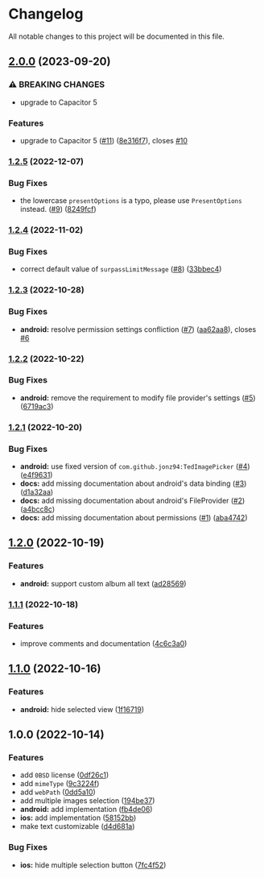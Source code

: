 # Changelog

All notable changes to this project will be documented in this file.

## [2.0.0](https://github.com/jonz94/capacitor-image-picker/compare/v1.2.5...v2.0.0) (2023-09-20)

### ⚠ BREAKING CHANGES

- upgrade to Capacitor 5

### Features

- upgrade to Capacitor 5 ([#11](https://github.com/jonz94/capacitor-image-picker/issues/11)) ([8e316f7](https://github.com/jonz94/capacitor-image-picker/commit/8e316f742e37e8147f3677ac3d68d511768774e9)), closes [#10](https://github.com/jonz94/capacitor-image-picker/issues/10)

### [1.2.5](https://github.com/jonz94/capacitor-image-picker/compare/v1.2.4...v1.2.5) (2022-12-07)

### Bug Fixes

- the lowercase `presentOptions` is a typo, please use `PresentOptions` instead. ([#9](https://github.com/jonz94/capacitor-image-picker/issues/9)) ([8249fcf](https://github.com/jonz94/capacitor-image-picker/commit/8249fcffb17083e2c48b14840b5d717ac4468bb1))

### [1.2.4](https://github.com/jonz94/capacitor-image-picker/compare/v1.2.3...v1.2.4) (2022-11-02)

### Bug Fixes

- correct default value of `surpassLimitMessage` ([#8](https://github.com/jonz94/capacitor-image-picker/issues/8)) ([33bbec4](https://github.com/jonz94/capacitor-image-picker/commit/33bbec40d0fc33f370d97aecf6503717d713830c))

### [1.2.3](https://github.com/jonz94/capacitor-image-picker/compare/v1.2.2...v1.2.3) (2022-10-28)

### Bug Fixes

- **android:** resolve permission settings confliction ([#7](https://github.com/jonz94/capacitor-image-picker/issues/7)) ([aa62aa8](https://github.com/jonz94/capacitor-image-picker/commit/aa62aa88f0de9fc67be1a8a301b432dd8750739b)), closes [#6](https://github.com/jonz94/capacitor-image-picker/issues/6)

### [1.2.2](https://github.com/jonz94/capacitor-image-picker/compare/v1.2.1...v1.2.2) (2022-10-22)

### Bug Fixes

- **android:** remove the requirement to modify file provider's settings ([#5](https://github.com/jonz94/capacitor-image-picker/issues/5)) ([6719ac3](https://github.com/jonz94/capacitor-image-picker/commit/6719ac3db8628c6a9d1c07eef8bb62eb06245901))

### [1.2.1](https://github.com/jonz94/capacitor-image-picker/compare/v1.2.0...v1.2.1) (2022-10-20)

### Bug Fixes

- **android:** use fixed version of `com.github.jonz94:TedImagePicker` ([#4](https://github.com/jonz94/capacitor-image-picker/issues/4)) ([e4f9631](https://github.com/jonz94/capacitor-image-picker/commit/e4f963196efb245515747a68c6c008a093621b34))
- **docs:** add missing documentation about android's data binding ([#3](https://github.com/jonz94/capacitor-image-picker/issues/3)) ([d1a32aa](https://github.com/jonz94/capacitor-image-picker/commit/d1a32aa5039854a7bd3888d30c8e029ebfacd31b))
- **docs:** add missing documentation about android's FileProvider ([#2](https://github.com/jonz94/capacitor-image-picker/issues/2)) ([a4bcc8c](https://github.com/jonz94/capacitor-image-picker/commit/a4bcc8c28b8e91965058956eb97faeb185582ce4))
- **docs:** add missing documentation about permissions ([#1](https://github.com/jonz94/capacitor-image-picker/issues/1)) ([aba4742](https://github.com/jonz94/capacitor-image-picker/commit/aba474294800372e41409028f596cb291e61fea9))

## [1.2.0](https://github.com/jonz94/capacitor-image-picker/compare/v1.1.1...v1.2.0) (2022-10-19)

### Features

- **android:** support custom album all text ([ad28569](https://github.com/jonz94/capacitor-image-picker/commit/ad285696cd73f23e12342552bbbc3d939518a27d))

### [1.1.1](https://github.com/jonz94/capacitor-image-picker/compare/v1.1.0...v1.1.1) (2022-10-18)

### Features

- improve comments and documentation ([4c6c3a0](https://github.com/jonz94/capacitor-image-picker/commit/4c6c3a001b8c3036d4e1be49c512e5ccc34ca12b))

## [1.1.0](https://github.com/jonz94/capacitor-image-picker/compare/v1.0.0...v1.1.0) (2022-10-16)

### Features

- **android:** hide selected view ([1f16719](https://github.com/jonz94/capacitor-image-picker/commit/1f167195fdb7c83ee427a6a3306856b996168c6a))

## 1.0.0 (2022-10-14)

### Features

- add `0BSD` license ([0df26c1](https://github.com/jonz94/capacitor-image-picker/commit/0df26c13f2a1ca9a03d32bcab313b1c80d8fb6f1))
- add `mimeType` ([9c3224f](https://github.com/jonz94/capacitor-image-picker/commit/9c3224f71779fa7789272dfad0d1a80a2c792d95))
- add `webPath` ([0dd5a10](https://github.com/jonz94/capacitor-image-picker/commit/0dd5a102827c66d9f7583a1db5cd1cef63ef1dec))
- add multiple images selection ([194be37](https://github.com/jonz94/capacitor-image-picker/commit/194be37a0df75bfcf0f5db263b59bf130f160727))
- **android:** add implementation ([fb4de06](https://github.com/jonz94/capacitor-image-picker/commit/fb4de069901acbe01abf99437ce3d99cf471df9a))
- **ios:** add implementation ([58152bb](https://github.com/jonz94/capacitor-image-picker/commit/58152bb2be08d481e4d0d1b70c9777928afc818e))
- make text customizable ([d4d681a](https://github.com/jonz94/capacitor-image-picker/commit/d4d681ae8a26fc8e8f28a686a7c98f394af9202e))

### Bug Fixes

- **ios:** hide multiple selection button ([7fc4f52](https://github.com/jonz94/capacitor-image-picker/commit/7fc4f5212236c720bb165a37b46c9944b61efa36))
